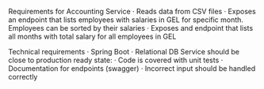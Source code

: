 Requirements for Accounting Service
·         Reads data from CSV files
·         Exposes an endpoint that lists employees with salaries in GEL for specific month. Employees can be sorted by their salaries
·         Exposes and endpoint that lists all months with total salary for all employees in GEL

Technical requirements
·         Spring Boot
·         Relational DB
Service should be close to production ready state:
·         Code is covered with unit tests
·         Documentation for endpoints (swagger)
·         Incorrect input should be handled correctly
